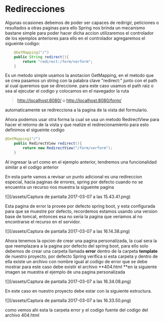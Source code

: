 # Redirecciones

Algunas ocasiones debemos de poder ser capaces de redirigir, peticiones o resultados a otras paginas  para ello Spring nos brinda un mecanismo bastane simple para poder hacer dicha accion utilizaremos el controlador de los ejemplos anteriores para ello en el controlador agregaremos el sigueinte codigo:

```java
    @GetMapping("/")
    public String redirect(){
        return "redirect:/form/verform";
    }
```

Es un metodo simple usamos la anotacion GetMapping, en el metodo que se crea pasamos un string con la palabra clave "redirect:" junto con el path al cual queremos que se direccione. para este caso usamos el path raiz o sea al ejecutar el codigo y colocamos en el navegador la ruta

> [http://localhost:8080/](http://localhost:8080/) o [http://localhost:8080/form/](http://localhost:8080/form/)

automaticamente se redirecciona a la pagina de la vista del formulario.

Ahora podemos usar otra forma la cual se usa un metodo RedirectView para hacer el retorno de la vista y que realize el redirecionamiento para esto definimos el sigueinte codigo

```java
@GetMapping("/")
    public RedirectView redirect(){
        return new RedirectView("/form/verform");
    }
```

Al ingresar la url como en el ejemplo anterior, tendremos una funcionalidad similar a el codigo anterior

En esta parte vamos a revisar un punto adicional es una redireccion especial, hacia paginas de errores, spring por defecto cuando no se encuentra un recurso nos muestra la sigueinte pagina

![](/assets/Captura de pantalla 2017-03-07 a las 15.43.41.png)

Esta pagina de error la provee por defecto spring boot,  y esta configurada para que se muestre por defecto, recordemos estamos usando una version base de tomcat, entonces esa no seria la pagina que veriamos al no encontrarse el recurso en el servidor.

![](/assets/Captura de pantalla 2017-03-07 a las 16.14.38.png) 

Ahora tenemos la opcion de crear una pagina personalizada, la cual sera la que reemplazara a la pagina por defecto del spring boot, para ello solo debemos de crear una carpeta llamada **error** dentro de la carpeta **template** de nuestro proyecto, por defecto Spring verifica si esta carpeta y dentro de ella existe un archivo con nombre igual al codigo de error que se debe mostrar para este caso debe existir el archivo **404.html **en la siguiente imagen se muestra el ejemplo de una pagina personalizada

![](/assets/Captura de pantalla 2017-03-07 a las 16.34.08.png)

En este caso en nuestro proyecto debe estar con la siguiente estructura.

![](/assets/Captura de pantalla 2017-03-07 a las 16.33.50.png)

como vemos ahi esta la carpeta error y el codigo fuente del codigo del archivo 404.html




